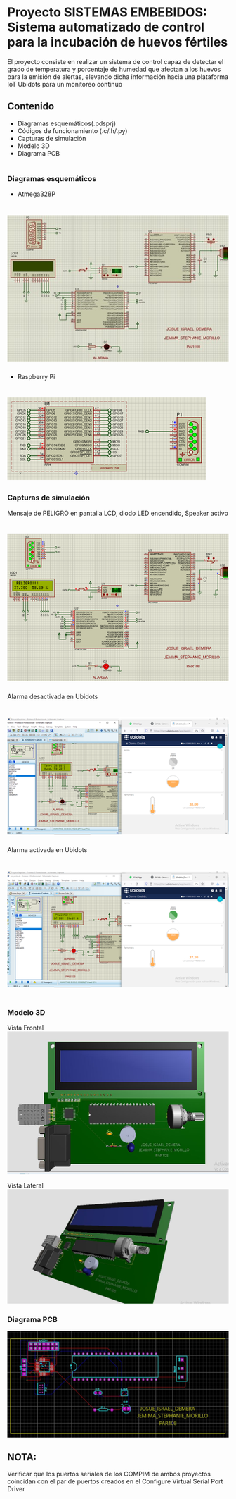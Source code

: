 # Proyecto SISTEMAS EMBEBIDOS: Sistema automatizado de control para la incubación de huevos fértiles

El proyecto consiste en realizar un sistema de control capaz de detectar el grado de temperatura y porcentaje de humedad que afectan a los huevos para la emisión de alertas, elevando dicha información hacia una plataforma IoT Ubidots para un monitoreo continuo

## Contenido
- Diagramas esquemáticos(.pdsprj)
- Códigos de funcionamiento (.c/.h/.py)
- Capturas de simulación
- Modelo 3D
- Diagrama PCB
#
### Diagramas esquemáticos
- Atmega328P
# ![Image text](https://github.com/JemimaMorillo/proyectoEMBEBIDOS/blob/main/Esquemas/esquema1.jpg)

- Raspberry Pi
# ![Image text](https://github.com/JemimaMorillo/proyectoEMBEBIDOS/blob/main/Esquemas/esquema2.png)

### Capturas de simulación

Mensaje de PELIGRO en pantalla LCD, diodo LED encendido, Speaker activo
# ![Image text](https://github.com/JemimaMorillo/proyectoEMBEBIDOS/blob/main/Capturas%20de%20simulacion/prueba.png)


Alarma desactivada en Ubidots

# ![Image text](https://github.com/JemimaMorillo/proyectoEMBEBIDOS/blob/main/Capturas%20de%20simulacion/ubidots1.png)

 Alarma activada en Ubidots
# ![Image text](https://github.com/JemimaMorillo/proyectoEMBEBIDOS/blob/main/Capturas%20de%20simulacion/ubidots2.png)

#
### Modelo 3D
Vista Frontal
![Image text](https://github.com/JemimaMorillo/proyectoEMBEBIDOS/blob/main/CAPTURAS_DE_MODELO/3D/MODELO3D_FRONTAL.JPG)

Vista Lateral
![Image text](https://github.com/JemimaMorillo/proyectoEMBEBIDOS/blob/main/CAPTURAS_DE_MODELO/3D/MODELO3D_LATERAL.JPG)

### Diagrama PCB
![Image text](https://github.com/JemimaMorillo/proyectoEMBEBIDOS/blob/main/CAPTURAS_DE_MODELO/PCB/CapturaPCB.JPG)


## NOTA: 
Verificar que los puertos seriales de los COMPIM de ambos proyectos coincidan con el par de puertos creados en el Configure Virtual Serial Port Driver
